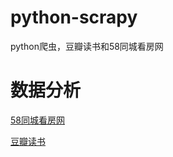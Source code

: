 # python-scrapy
python爬虫，豆瓣读书和58同城看房网


# 数据分析

[58同城看房网](https://www.cnblogs.com/LexMoon/category/1242435.html)

[豆瓣读书](https://www.cnblogs.com/LexMoon/category/1242434.html)